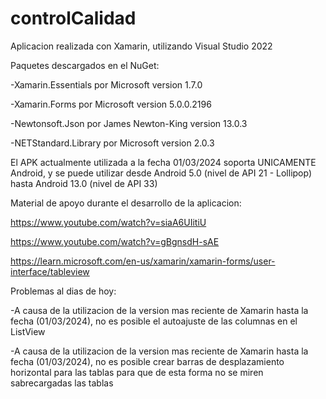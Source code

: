 # controlCalidad
Aplicacion realizada con Xamarin, utilizando Visual Studio 2022

Paquetes descargados en el NuGet:

-Xamarin.Essentials por Microsoft version 1.7.0

-Xamarin.Forms por Microsoft version 5.0.0.2196

-Newtonsoft.Json por James Newton-King version 13.0.3

-NETStandard.Library por Microsoft version 2.0.3

El APK actualmente utilizada a la fecha 01/03/2024 soporta UNICAMENTE Android, y se puede utilizar desde Android 5.0 (nivel de API 21 - Lollipop) hasta Android 13.0 (nivel de API 33)

Material de apoyo durante el desarrollo de la aplicacion:

https://www.youtube.com/watch?v=siaA6UIitiU

https://www.youtube.com/watch?v=gBgnsdH-sAE

https://learn.microsoft.com/en-us/xamarin/xamarin-forms/user-interface/tableview

Problemas al dias de hoy:

-A causa de la utilizacion de la version mas reciente de Xamarin hasta la fecha (01/03/2024), no es posible el autoajuste de las columnas en el ListView

-A causa de la utilizacion de la version mas reciente de Xamarin hasta la fecha (01/03/2024), no es posible crear barras de desplazamiento horizontal para las tablas para que de esta forma no se miren sabrecargadas las tablas

